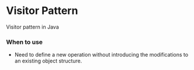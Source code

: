 # Visitor Pattern
Visitor pattern in Java


### When to use
 - Need to define a new operation without introducing the modifications to an existing object structure.